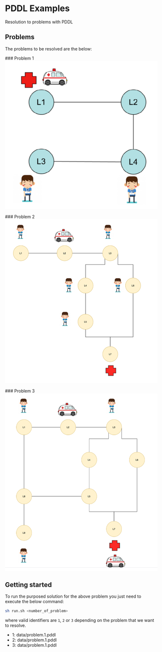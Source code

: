 # PDDL Examples

Resolution to problems with PDDL


## Problems

The problems to be resolved are the below:

### Problem 1
![Problem 1](./doc/problem1.png)

### Problem 2
![Problem 2](./doc/problem2.png)

### Problem 3
![Problem 3](./doc/problem3.png)


## Getting started 

To run the purposed solution for the above problem you just need to execute the below command:

```bash
sh run.sh <number_of_problem>
```

where valid identifiers are `1`, `2` or `3` depending on the problem that we want to resolve.

- 1: data/problem.1.pddl
- 2: data/problem.1.pddl
- 3: data/problem.1.pddl




